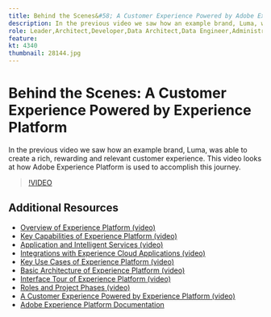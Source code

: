 ```yaml
---
title: Behind the Scenes&#58; A Customer Experience Powered by Adobe Experience Platform
description: In the previous video we saw how an example brand, Luma, was able to create a rich, rewarding and relevant customer experience. This video looks at how Adobe Experience Platform is used to accomplish this journey.
role: Leader,Architect,Developer,Data Architect,Data Engineer,Administrator,Business Practitioner
feature: 
kt: 4340
thumbnail: 28144.jpg
---
```


# Behind the Scenes: A Customer Experience Powered by Experience Platform

In the previous video we saw how an example brand, Luma, was able to create a rich, rewarding and relevant customer experience. This video looks at how Adobe Experience Platform is used to accomplish this journey.

>[!VIDEO](https://video.tv.adobe.com/v/28144?quality=12&learn=on)

## Additional Resources

* [Overview of Experience Platform (video)](overview.md)
* [Key Capabilities of Experience Platform (video)](key-capabilities.md)
* [Application and Intelligent Services (video)](application-and-intelligent-services.md)
* [Integrations with Experience Cloud Applications (video)](integrations-with-experience-cloud-applications.md)
* [Key Use Cases of Experience Platform (video)](key-use-cases.md)
* [Basic Architecture of Experience Platform (video)](basic-architecture.md)
* [Interface Tour of Experience Platform (video)](interface-tour.md)
* [Roles and Project Phases (video)](roles-and-project-phases.md)
* [A Customer Experience Powered by Experience Platform (video)](a-customer-experience-powered-by-experience-platform.md)
* [Adobe Experience Platform Documentation](https://docs.adobe.com/content/help/en/experience-platform/landing/home.html)
